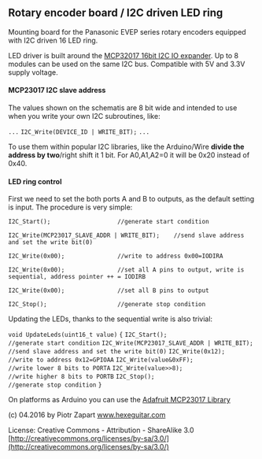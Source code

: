 ## Rotary encoder board / I2C driven LED ring  ##



Mounting board for the Panasonic EVEP series rotary encoders equipped with I2C driven 16 LED ring.

LED driver is built around the [MCP32017 16bit I2C IO expander](http://ww1.microchip.com/downloads/en/DeviceDoc/21952b.pdf).
Up to 8 modules can be used on the same I2C bus. Compatible with 5V and 3.3V supply voltage.

#### MCP23017 I2C slave address ####

The values shown on the schematis are 8 bit wide and intended to use when you write your own I2C subroutines, like:

`...`
`I2C_Write(DEVICE_ID | WRITE_BIT);`
`...`

To use them within popular I2C libraries, like the Arduino/Wire **divide the address by two**/right shift it 1 bit. 
For A0,A1,A2=0 it will be 0x20 instead of 0x40.

#### LED ring control ####

First we need to set the both ports A and B to outputs, as the default setting is input.
The procedure is very simple:

`I2C_Start();					//generate start condition`

`I2C_Write(MCP23017_SLAVE_ADDR | WRITE_BIT);	//send slave address and set the write bit(0)`

`I2C_Write(0x00);				//write to address 0x00=IODIRA`

`I2C_Write(0x00);				//set all A pins to output, write is sequential, address pointer ++ = IODIRB`

`I2C_Write(0x00);				//set all B pins to output`

`I2C_Stop();					//generate stop condition`

Updating the LEDs, thanks to the sequential write is also trivial:

`void UpdateLeds(uint16_t value)`
`{`
    `I2C_Start();					//generate start condition`
`I2C_Write(MCP23017_SLAVE_ADDR | WRITE_BIT);	//send slave address and set the write bit(0)`
`I2C_Write(0x12);				//write to address 0x12=GPIOAA`
`I2C_Write(value&0xFF);				//write lower 8 bits to PORTA`
`I2C_Write(value>>8);				//write higher 8 bits to PORTB`
`I2C_Stop();					//generate stop condition`
`}`

On platforms as Arduino you can use the [Adafruit MCP23017 Library](https://github.com/adafruit/Adafruit-MCP23017-Arduino-Library "Adafruit MCP23017 library")

(c) 04.2016 by Piotr Zapart 
www.hexeguitar.com

License:
Creative Commons - Attribution - ShareAlike 3.0 
[http://creativecommons.org/licenses/by-sa/3.0/](http://creativecommons.org/licenses/by-sa/3.0/)


